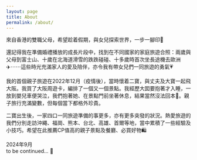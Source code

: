 ```yaml
---
layout: page
title: About
permalink: /about/
---
```


來自香港的雙職父母，希望趁着假期，與女兒探索世界，一步一腳印👣  
  
還記得我在準備婚禮播放的成長片段中，找到在不同國家的家庭旅遊合照：兩歲與父母到富士山、十歲在北海道滑雪的跌跌碰碰、十多歲時首次坐長途機去歐洲✈️⋯⋯這些時光充滿家人的愛及陪伴，亦令我有帶女兒們一同旅遊的勇氣💗  
  
我的首個親子旅遊在2022年12月（疫情後），當時懷着二寶，與丈夫及大寶一起飛大阪。我買了大阪周遊卡，編排了一個又一個景點。我經歷大囡要抱著才入睡，一放到嬰兒車便哭泣，我們抱著她、在景點門前坐著休息，結果當然沒法回本💸。親子旅行充滿變數，但每個當下都格外珍貴。  
  
二寶出生後，一家四口一同旅遊準備的事更多，亦有更多突發的狀況。熱愛旅遊的我們分別走訪沖繩、福崗、熊本、台北、高雄、首爾等地，當中累積了一些經驗及小技巧。希望在此推薦CP值高的親子景點及餐廳、必買好物🛍️  
  
2024年9月  
to be continued… 🛬  